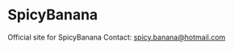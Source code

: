 # SpicyBanana
Official site for SpicyBanana
Contact: [spicy.banana@hotmail.com](mailto:spicy.banana@hotmail.com)
